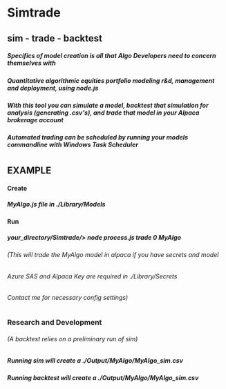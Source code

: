 # Simtrade
## sim - trade - backtest
##### Specifics of model creation is all that Algo Developers need to concern themselves with
##### Quantitative algorithmic equities portfolio modeling r&d, management and deployment, using node.js
##### With this tool you can simulate a model, backtest that simulation for analysis (generating .csv's), and trade that model in your Alpaca brokerage account
##### Automated trading can be scheduled by running your models commandline with Windows Task Scheduler
# 
## EXAMPLE
#### Create
##### MyAlgo.js file in ./Library/Models
#### Run
##### your_directory/Simtrade/> node process.js trade 0 MyAlgo
###### (This will trade the MyAlgo model in alpaca if you have secrets and model
###### Azure SAS and Alpaca Key are required in ./Library/Secrets
###### Contact me for necessary config settings)
#
### Research and Development
###### (A backtest relies on a preliminary run of sim)
##### Running sim will create a ./Output/MyAlgo/MyAlgo_sim.csv
##### Running backtest will create a ./Output/MyAlgo/MyAlgo_sim.csv

